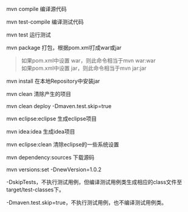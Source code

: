 mvn compile 编译源代码

mvn test-compile 编译测试代码

mvn test 运行测试

mvn package 打包，根据pom.xml打成war或jar
> 如果pom.xml中设置 war，则此命令相当于mvn war:war  
> 如果pom.xml中设置 jar，则此命令相当于mvn jar:jar

mvn install 在本地Repository中安装jar

mvn clean 清除产生的项目

mvn clean deploy -Dmaven.test.skip=true

mvn eclipse:eclipse 生成eclipse项目

mvn idea:idea 生成idea项目

mvn eclipse:clean 清除eclipse的一些系统设置

mvn dependency:sources 下载源码

mvn versions:set -DnewVersion=1.0.2


-DskipTests，不执行测试用例，但编译测试用例类生成相应的class文件至target/test-classes下。

-Dmaven.test.skip=true，不执行测试用例，也不编译测试用例类。
